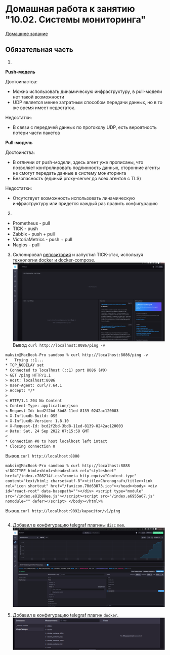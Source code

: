 # Домашная работа к занятию "10.02. Системы мониторинга"

[Домашнее задание](https://github.com/netology-code/mnt-homeworks/tree/MNT-13/10-monitoring-02-systems)

## Обязательная часть
1.
**Push-модель**

Достоинаства:
* Можно использовать динамическую инфраструктуру, в pull-модели нет такой возможности
* UDP является менее затратным способом передачи данных, но в то же время имеет недостаток.

Недостатки:
* В связи с передачей данных по протоколу UDP, есть вероятность потери части пакетов

**Pull-модель**

Достоинства:
* В отличии от push-модели, здесь агент уже прописаны, что позволяет контролировать подлинность данных, сторонние агенты не смогут передать данные в систему мониторинга
* Безопасность (единый proxy-server до всех агентов с TLS)

Недостатки:
* Отсутствует возможность использовать линамическую инфраструктуру или придется каждый раз править конфигурацию

2.
- Prometheus - pull
- TICK - push
- Zabbix - push + pull
- VictoriaMetrics - push + pull
- Nagios - pull

3. Склонировал [репозиторий](https://github.com/influxdata/sandbox/tree/master) и запустил TICK-стэк, используя технологии docker и docker-compose.
![1](HW_monitoring_02_systems/Screenshot_1.png)
Вывод `curl http://localhost:8086/ping -v`
 ```
maksim@MacBook-Pro sandbox % curl http://localhost:8086/ping -v
*   Trying ::1...
* TCP_NODELAY set
* Connected to localhost (::1) port 8086 (#0)
> GET /ping HTTP/1.1
> Host: localhost:8086
> User-Agent: curl/7.64.1
> Accept: */*
>
< HTTP/1.1 204 No Content
< Content-Type: application/json
< Request-Id: bcd2f2bd-3bd8-11ed-8139-0242ac120003
< X-Influxdb-Build: OSS
< X-Influxdb-Version: 1.8.10
< X-Request-Id: bcd2f2bd-3bd8-11ed-8139-0242ac120003
< Date: Sat, 24 Sep 2022 07:15:58 GMT
<
* Connection #0 to host localhost left intact
* Closing connection 0
```

Вывод `curl http://localhost:8888`
```
maksim@MacBook-Pro sandbox % curl http://localhost:8888
<!DOCTYPE html><html><head><link rel="stylesheet" href="/index.c708214f.css"><meta http-equiv="Content-type" content="text/html; charset=utf-8"><title>Chronograf</title><link rel="icon shortcut" href="/favicon.70d63073.ico"></head><body> <div id="react-root" data-basepath=""></div> <script type="module" src="/index.e81b88ee.js"></script><script src="/index.a6955a67.js" nomodule="" defer></script> </body></html>%
```

Вывод `curl http://localhost:9092/kapacitor/v1/ping`
```

```

4. Добавил в конфигурацию telegraf плагины `disc` `mem`.
![2](HW_monitoring_02_systems/Screenshot_2.png)

5. Добавил в конфигурацию telegraf плагин `docker`.
![3](HW_monitoring_02_systems/Screenshot_3.png)


